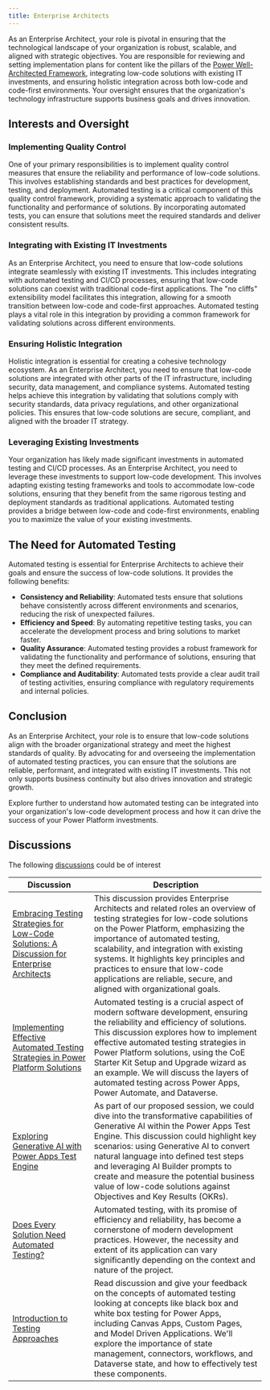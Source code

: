 ```yaml
---
title: Enterprise Architects
---
```


As an Enterprise Architect, your role is pivotal in ensuring that the technological landscape of your organization is robust, scalable, and aligned with strategic objectives. You are responsible for reviewing and setting implementation plans for content like the pillars of the [Power Well-Architected Framework](https://aka.ms/powa), integrating low-code solutions with existing IT investments, and ensuring holistic integration across both low-code and code-first environments. Your oversight ensures that the organization's technology infrastructure supports business goals and drives innovation.

## Interests and Oversight

### Implementing Quality Control

One of your primary responsibilities is to implement quality control measures that ensure the reliability and performance of low-code solutions. This involves establishing standards and best practices for development, testing, and deployment. Automated testing is a critical component of this quality control framework, providing a systematic approach to validating the functionality and performance of solutions. By incorporating automated tests, you can ensure that solutions meet the required standards and deliver consistent results.

### Integrating with Existing IT Investments

As an Enterprise Architect, you need to ensure that low-code solutions integrate seamlessly with existing IT investments. This includes integrating with automated testing and CI/CD processes, ensuring that low-code solutions can coexist with traditional code-first applications. The "no cliffs" extensibility model facilitates this integration, allowing for a smooth transition between low-code and code-first approaches. Automated testing plays a vital role in this integration by providing a common framework for validating solutions across different environments.

### Ensuring Holistic Integration

Holistic integration is essential for creating a cohesive technology ecosystem. As an Enterprise Architect, you need to ensure that low-code solutions are integrated with other parts of the IT infrastructure, including security, data management, and compliance systems. Automated testing helps achieve this integration by validating that solutions comply with security standards, data privacy regulations, and other organizational policies. This ensures that low-code solutions are secure, compliant, and aligned with the broader IT strategy.

### Leveraging Existing Investments

Your organization has likely made significant investments in automated testing and CI/CD processes. As an Enterprise Architect, you need to leverage these investments to support low-code development. This involves adapting existing testing frameworks and tools to accommodate low-code solutions, ensuring that they benefit from the same rigorous testing and deployment standards as traditional applications. Automated testing provides a bridge between low-code and code-first environments, enabling you to maximize the value of your existing investments.

## The Need for Automated Testing

Automated testing is essential for Enterprise Architects to achieve their goals and ensure the success of low-code solutions. It provides the following benefits:

- **Consistency and Reliability**: Automated tests ensure that solutions behave consistently across different environments and scenarios, reducing the risk of unexpected failures.
- **Efficiency and Speed**: By automating repetitive testing tasks, you can accelerate the development process and bring solutions to market faster.
- **Quality Assurance**: Automated testing provides a robust framework for validating the functionality and performance of solutions, ensuring that they meet the defined requirements.
- **Compliance and Auditability**: Automated tests provide a clear audit trail of testing activities, ensuring compliance with regulatory requirements and internal policies.

## Conclusion

As an Enterprise Architect, your role is to ensure that low-code solutions align with the broader organizational strategy and meet the highest standards of quality. By advocating for and overseeing the implementation of automated testing practices, you can ensure that the solutions are reliable, performant, and integrated with existing IT investments. This not only supports business continuity but also drives innovation and strategic growth.

Explore further to understand how automated testing can be integrated into your organization's low-code development process and how it can drive the success of your Power Platform investments.

## Discussions

The following [discussions](../discussion) could be of interest

| Discussion | Description |
|------------|-------------|
[Embracing Testing Strategies for Low-Code Solutions: A Discussion for Enterprise Architects](../discussion/enterprise-architecture-discussion.md) | This discussion provides Enterprise Architects and related roles an overview of testing strategies for low-code solutions on the Power Platform, emphasizing the importance of automated testing, scalability, and integration with existing systems. It highlights key principles and practices to ensure that low-code applications are reliable, secure, and aligned with organizational goals.| [Link](https://github.com/Grant-Archibald-MS/powerfuldev-testing/issues/20) |
[Implementing Effective Automated Testing Strategies in Power Platform Solutions](../discussion/implementing-effective-automated-testing-strategies-in-power-platform-solutions.md) | Automated testing is a crucial aspect of modern software development, ensuring the reliability and efficiency of solutions. This discussion explores how to implement effective automated testing strategies in Power Platform solutions, using the CoE Starter Kit Setup and Upgrade wizard as an example. We will discuss the layers of automated testing across Power Apps, Power Automate, and Dataverse. | [Link](https://github.com/Grant-Archibald-MS/powerfuldev-testing/issues/6)
| [Exploring Generative AI with Power Apps Test Engine](../discussion/generative-ai.md) | As part of our proposed session, we could dive into the transformative capabilities of Generative AI within the Power Apps Test Engine. This discussion could highlight key scenarios: using Generative AI to convert natural language into defined test steps and leveraging AI Builder prompts to create and measure the potential business value of low-code solutions against Objectives and Key Results (OKRs). | [Link](https://github.com/Grant-Archibald-MS/powerfuldev-testing/issues/7)
| [Does Every Solution Need Automated Testing?](../discussion//does-every-solution-need-automated-testing.md) | Automated testing, with its promise of efficiency and reliability, has become a cornerstone of modern development practices. However, the necessity and extent of its application can vary significantly depending on the context and nature of the project. | |
[Introduction to Testing Approaches](../discussion/introduction-to-testing-approaches.md) | Read discussion and give your feedback on the concepts of automated testing looking at concepts like black box and white box testing for Power Apps, including Canvas Apps, Custom Pages, and Model Driven Applications. We'll explore the importance of state management, connectors, workflows, and Dataverse state, and how to effectively test these components. | [Link](https://github.com/Grant-Archibald-MS/powerfuldev-testing/issues/4)
